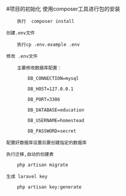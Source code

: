 #项目的初始化
    使用composer工具进行包的安装

        执行  composer install

    创建.env文件
        
        执行cp .env.example .env

    修改 .env文件

        主要修改数据库配置：

            DB_CONNECTION=mysql
            
            DB_HOST=127.0.0.1
            
            DB_PORT=3306
            
            DB_DATABASE=education
            
            DB_USERNAME=homestead
            
            DB_PASSWORD=secret

    配置好数据库设置后要创建指定的数据库

    执行迁移,自动的创建表

        php artisan migrate  

    生成 laravel key

        php artisan key:generate





